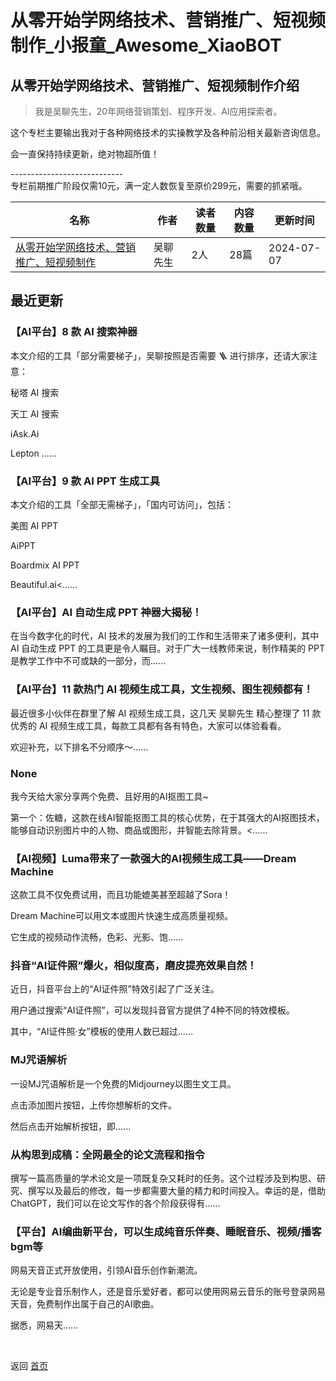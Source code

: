 # 从零开始学网络技术、营销推广、短视频制作_小报童_Awesome_XiaoBOT

## 从零开始学网络技术、营销推广、短视频制作介绍
> 我是吴聊先生，20年网络营销策划、程序开发、AI应用探索者。    
    
这个专栏主要输出我对于各种网络技术的实操教学及各种前沿相关最新咨询信息。    
    
会一直保持持续更新，绝对物超所值！    
    
\----------------------------    
专栏前期推广阶段仅需10元，满一定人数恢复至原价299元，需要的抓紧哦。  
  


|名称|作者|读者数量|内容数量|更新时间|
|---|---|---|---|---|
|[从零开始学网络技术、营销推广、短视频制作](https://xiaobot.net/p/zhishifufei?refer=9c3f1c95-a052-465a-9902-f6d75080262a)|吴聊先生|2人|28篇|2024-07-07|

## 最近更新
### 【AI平台】8 款 AI 搜索神器

本文介绍的工具「部分需要梯子」，吴聊按照是否需要 🪜 进行排序，还请大家注意：

秘塔 AI 搜索

天工 AI 搜索

iAsk.Ai

Lepton ......

### 【AI平台】9 款 AI PPT 生成工具

本文介绍的工具「全部无需梯子」，「国内可访问」，包括：

美图 AI PPT

AiPPT

Boardmix AI PPT

Beautiful.ai<......

### 【AI平台】AI 自动生成 PPT 神器大揭秘！

在当今数字化的时代，AI 技术的发展为我们的工作和生活带来了诸多便利，其中 AI 自动生成 PPT 的工具更是令人瞩目。对于广大一线教师来说，制作精美的
PPT 是教学工作中不可或缺的一部分，而......

### 【AI平台】11 款热门 AI 视频生成工具，文生视频、图生视频都有！

最近很多小伙伴在群里了解 AI 视频生成工具，这几天 吴聊先生 精心整理了 11 款优秀的 AI 视频生成工具，每款工具都有各有特色，大家可以体验看看。

欢迎补充，以下排名不分顺序～......

### None

我今天给大家分享两个免费、且好用的AI抠图工具~

第一个：佐糖，这款在线AI智能抠图工具的核心优势，在于其强大的AI抠图技术，能够自动识别图片中的人物、商品或图形，并智能去除背景。<......

### 【AI视频】Luma带来了一款强大的AI视频生成工具——Dream Machine

这款工具不仅免费试用，而且功能媲美甚至超越了Sora！

Dream Machine可以用文本或图片快速生成高质量视频。

它生成的视频动作流畅，色彩、光影、饱......

### 抖音“AI证件照”爆火，相似度高，磨皮提亮效果自然！

近日，抖音平台上的“AI证件照”特效引起了广泛关注。

用户通过搜索“AI证件照”，可以发现抖音官方提供了4种不同的特效模板。

其中，“AI证件照·女”模板的使用人数已超过......

### MJ咒语解析

一设MJ咒语解析是一个免费的Midjourney以图生文工具。

点击添加图片按钮，上传你想解析的文件。

然后点击开始解析按钮，即......

### 从构思到成稿：全网最全的论文流程和指令

撰写一篇高质量的学术论文是一项既复杂又耗时的任务。这个过程涉及到构思、研究、撰写以及最后的修改，每一步都需要大量的精力和时间投入。幸运的是，借助ChatGPT，我们可以在论文写作的各个阶段获得有......

### 【平台】AI编曲新平台，可以生成纯音乐伴奏、睡眠音乐、视频/播客bgm等

网易天音正式开放使用，引领AI音乐创作新潮流。

无论是专业音乐制作人，还是音乐爱好者，都可以使用网易云音乐的账号登录网易天音，免费制作出属于自己的AI歌曲。

据悉，网易天......


<a href="https://github.com/Reno9527/awesome-xiaobot" style="color: white; text-decoration: none;">awesome-xiaobot</a>

返回 [首页](../README.md)
